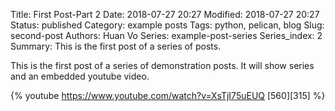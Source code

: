 Title: First Post-Part 2
Date: 2018-07-27 20:27
Modified: 2018-07-27 20:27
Status: published
Category: example posts
Tags: python, pelican, blog
Slug: second-post
Authors: Huan Vo
Series: example-post-series
Series_index: 2
Summary: This is the first post of a series of posts.

This is the first post of a series of demonstration posts. It will show series and an embedded youtube video. 

{% youtube https://www.youtube.com/watch?v=XsTjI75uEUQ [560][315] %}
